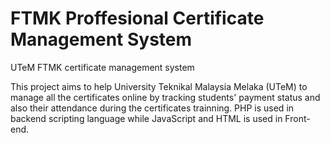 # FTMK Proffesional Certificate Management System
UTeM FTMK certificate management system 

This project aims to help University Teknikal Malaysia Melaka (UTeM) to manage all the certificates online by tracking students' payment status and also their attendance during the certificates trainning. PHP is used in backend scripting language while JavaScript and HTML is used in Front-end. 
